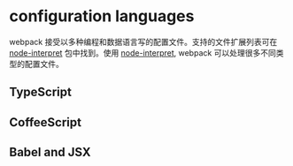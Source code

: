 # configuration languages

webpack 接受以多种编程和数据语言写的配置文件。支持的文件扩展列表可在 [node-interpret](https://github.com/js-cli/js-interpret) 包中找到。使用 [node-interpret](https://github.com/js-cli/js-interpret), webpack 可以处理很多不同类型的配置文件。

## TypeScript

## CoffeeScript

## Babel and JSX